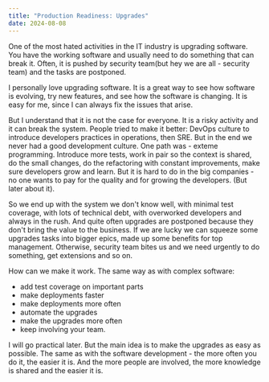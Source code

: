 ```yaml
---
title: "Production Readiness: Upgrades"
date: 2024-08-08
---
```


One of the most hated activities in the IT industry is upgrading software. You have the working software and usually need to do something that can break it.
Often, it is pushed by security team(but hey we are all - security team) and the tasks are postponed.

I personally love upgrading software. It is a great way to see how software is evolving, try new features, and see how the software is changing. It is easy for me, since I can always fix the issues that arise.

But I understand that it is not the case for everyone. It is a risky activity and it can break the system. People tried to make it better: DevOps culture to introduce developers practices in operations, then SRE. But in the end we never had a good development culture. One path was - exteme programming. Introduce more tests, work in pair so the context is shared, do the small changes, do the refactoring with constant improvements, make sure developers grow and learn. But it is hard to do in the big companies - no one wants to pay for the quality and for growing the developers. (But later about it).

So we end up with the system we don't know well, with minimal test coverage, with lots of technical debt, with overworked developers and always in the rush. And quite often upgrades are postponed because they don't bring the value to the business. If we are lucky we can squeeze some upgrades tasks into bigger epics, made up some benefits for top management. Otherwise, security team bites us and we need urgently to do something, get extensions and so on.

How can we make it work. The same way as with complex software:

- add test coverage on important parts
- make deployments faster
- make deployments more often
- automate the upgrades
- make the upgrades more often
- keep involving your team.

I will go practical later. But the main idea is to make the upgrades as easy as possible. The same as with the software development - the more often you do it, the easier it is. And the more people are involved, the more knowledge is shared and the easier it is.
